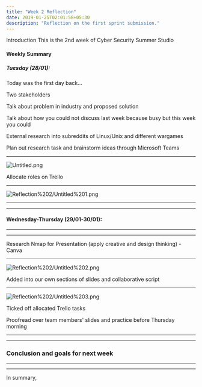 ```yaml
---
title: "Week 2 Reflection"
date: 2019-01-25T02:01:58+05:30
description: "Reflection on the first sprint submission."
---
```



Introduction
This is the 2nd week of Cyber Security Summer Studio

#### Weekly Summary
##### Tuesday (28/01):



Today was the first day back...

Two stakeholders

Talk about problem in industry and proposed solution

Talk about how you could not discuss last week because busy but this week you could

External research into subreddits of Linux/Unix and different wargames

Plan out research task and brainstorm ideas through Microsoft Teams
***
![Untitled.png](/images/teamsweek2.png)

Allocate roles on Trello
***
![Reflection%202/Untitled%201.png](/images/trelloweek2.png)

***
***
#### Wednesday-Thursday (29/01-30/01):
***
***

Research Nmap for Presentation (apply creative and design thinking) - Canva
***
![Reflection%202/Untitled%202.png](/images/canvaweek2.png)

Added into our own sections of slides and collaborative script
***
![Reflection%202/Untitled%203.png](/images/gdocweek2.png)

Ticked off allocated Trello tasks

Proofread over team members' slides and practice before Thursday morning

***
***
### Conclusion and goals for next week
***
***
In summary,
